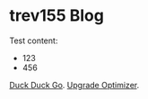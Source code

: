 # trev155 Blog

Test content:

<ul>
	<li>123</li>
	<li>456</li>
</ul>

[Duck Duck Go](https://duckduckgo.com).
[Upgrade Optimizer](https://trev155.github.io/upgrade-optimizer).
